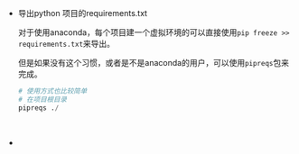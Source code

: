 - 导出python 项目的requirements.txt

  对于使用anaconda，每个项目建一个虚拟环境的可以直接使用`pip freeze >> requirements.txt`来导出。

  但是如果没有这个习惯，或者是不是anaconda的用户，可以使用`pipreqs`包来完成。

  ```python
  # 使用方式也比较简单
  # 在项目根目录
  pipreqs ./
  ```

  ​

- ​
